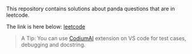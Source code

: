 This repository contains solutions about panda questions that are in leetcode.

The link is here below:
[leetcode](https://leetcode.com/studyplan/30-days-of-pandas/)

> A Tip: You can use [CodiumAI](https://www.codium.ai/) extension on VS code for test cases, debugging and docstring.
